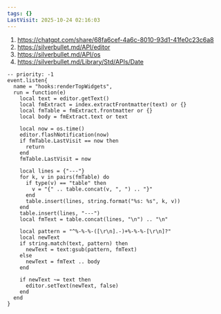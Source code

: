```yaml
---
tags: {}
LastVisit: 2025-10-24 02:16:03
---
```


1. https://chatgpt.com/share/68fa6cef-4a6c-8010-93d1-41fe0c23c6a8
2. https://silverbullet.md/API/editor
3. https://silverbullet.md/API/os
4. https://silverbullet.md/Library/Std/APIs/Date

```space-lua
-- priority: -1
event.listen{
  name = "hooks:renderTopWidgets",
  run = function(e)
    local text = editor.getText()
    local fmExtract = index.extractFrontmatter(text) or {}
    local fmTable = fmExtract.frontmatter or {}
    local body = fmExtract.text or text

    local now = os.time()
    editor.flashNotification(now)
    if fmTable.LastVisit == now then
      return
    end
    fmTable.LastVisit = now

    local lines = {"---"}
    for k, v in pairs(fmTable) do
      if type(v) == "table" then
        v = "{" .. table.concat(v, ", ") .. "}"
      end
      table.insert(lines, string.format("%s: %s", k, v))
    end
    table.insert(lines, "---")
    local fmText = table.concat(lines, "\n") .. "\n"

    local pattern = "^%-%-%-([\r\n].-)+%-%-%-[\r\n]?"
    local newText
    if string.match(text, pattern) then
      newText = text:gsub(pattern, fmText)
    else
      newText = fmText .. body
    end

    if newText ~= text then
      editor.setText(newText, false)
    end
  end
}
```


